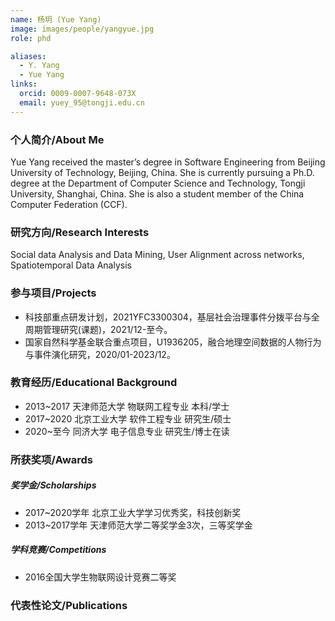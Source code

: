 ```yaml
---
name: 杨玥 (Yue Yang)
image: images/people/yangyue.jpg
role: phd

aliases:
  - Y. Yang
  - Yue Yang
links:
  orcid: 0009-0007-9648-073X
  email: yuey_95@tongji.edu.cn
---
```


### 个人简介/About Me
Yue Yang received the master’s degree in Software Engineering from Beijing University of Technology, Beijing, China. She is currently pursuing a Ph.D. degree at the Department of Computer Science and Technology, Tongji University, Shanghai, China. She is also a student member of the China Computer Federation (CCF).

### 研究方向/Research Interests
Social data Analysis and Data Mining, User Alignment across networks, Spatiotemporal Data Analysis

### 参与项目/Projects
- 科技部重点研发计划，2021YFC3300304，基层社会治理事件分拨平台与全周期管理研究(课题)，2021/12-至今。
- 国家自然科学基金联合重点项目，U1936205，融合地理空间数据的人物行为与事件演化研究，2020/01-2023/12。

### 教育经历/Educational Background
- 2013~2017 天津师范大学 物联网工程专业 本科/学士
- 2017~2020 北京工业大学 软件工程专业 研究生/硕士
- 2020~至今 同济大学 电子信息专业 研究生/博士在读

### 所获奖项/Awards

##### 奖学金/Scholarships
- 2017~2020学年 北京工业大学学习优秀奖，科技创新奖
- 2013~2017学年 天津师范大学二等奖学金3次，三等奖学金
  
##### 学科竞赛/Competitions
- 2016全国大学生物联网设计竞赛二等奖

### 代表性论文/Publications